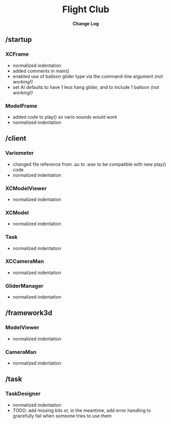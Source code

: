  <h1 align="center">Flight Club</h1>
 
<p align="center"><b>Change Log</b></p>
 
## /startup ##
 
### XCFrame ###
  
 - normalized indentation
 - added comments in main()
 - enabled use of balloon glider type via the command-line argument *(not working!)*
 - set AI defaults to have 1 less hang glider, and to include 1 balloon *(not working!)*
  
### ModelFrame ###
  
 - added code to play() so vario sounds would work
 - normalized indentation 
  
  
## /client ##
 
### Variometer ###
 - changed file reference from .au to .wav to be compatible with new  play() code
 - normalized indentation
 
### XCModelViewer ###
 
 - normalized indentation
 
### XCModel ###

 - normalized indentation 
  
### Task ###
 
 - normalized indentation

### XCCameraMan ###

 - normalized indentation
  
### GliderManager ###

 - normalized indentation

  
## /framework3d ##

### ModelViewer ###

 - normalized indentation
  
### CameraMan ###

 - normalized indentation
 
 
## /task ##

### TaskDesigner ###

 - normalized indentation
 - TODO: add missing bits or, in the meantime, add error handling to gracefully fail when someone tries to use them